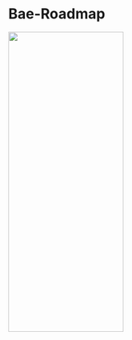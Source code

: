# Bae-Roadmap

<img src="https://user-images.githubusercontent.com/88836009/134883566-a72d6728-2436-4adc-ba5c-e7f3ac0b1c02.png" width="230" height="600">
